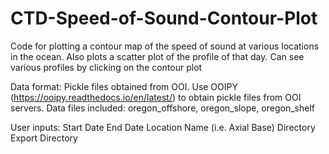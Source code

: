 # CTD-Speed-of-Sound-Contour-Plot

Code for plotting a contour map of the speed of sound at various locations in the ocean. 
Also plots a scatter plot of the profile of that day. Can see various profiles by clicking on the contour plot

Data format: Pickle files obtained from OOI. Use OOIPY (https://ooipy.readthedocs.io/en/latest/) to obtain pickle files from OOI servers.
Data files included: oregon_offshore, oregon_slope, oregon_shelf

User inputs:
Start Date
End Date
Location Name (i.e. Axial Base)
Directory 
Export Directory

